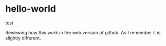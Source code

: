 # hello-world
test


Reviewing how this work in the web version of github. As I remember it is slightly different. 
